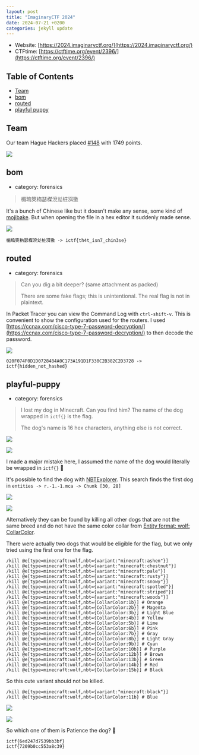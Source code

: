```yaml
---
layout: post
title: "ImaginaryCTF 2024"
date: 2024-07-21 +0200
categories: jekyll update
---
```

- Website: [https://2024.imaginaryctf.org/](https://2024.imaginaryctf.org/)
- CTFtime: [https://ctftime.org/event/2396/](https://ctftime.org/event/2396/)

## Table of Contents
  - [Team](#team)
  - [bom](#bom)
  - [routed](#routed)
  - [playful puppy](#playful-puppy)

## Team
Our team Hague Hackers placed [#148](https://2024.imaginaryctf.org/Leaderboard.html) with 1749 points.

![](https://ketho.github.io/data/ictf/team.png)

## bom
- category: forensics
> 楣瑦筴栴瑟楳渷彣桩渳獥

It's a bunch of Chinese like but it doesn't make any sense, some kind of [mojibake](https://en.wikipedia.org/wiki/Mojibake). But when opening the file in a hex editor it suddenly made sense.

![](https://ketho.github.io/data/ictf/bom.png)

```
楣瑦筴栴瑟楳渷彣桩渳獥 -> ictf{th4t_isn7_chin3se}
```

## routed
- category: forensics
> Can you dig a bit deeper? (same attachment as packed)
> 
> There are some fake flags; this is unintentional. The real flag is not in plaintext.

In Packet Tracer you can view the Command Log with `ctrl-shift-v`. This is convenient to show the configuration used for the routers. I used [https://ccnax.com/cisco-type-7-password-decryption/](https://ccnax.com/cisco-type-7-password-decryption/) to then decode the password.

![](https://ketho.github.io/data/ictf/routed.png)

```
020F074F0D1D0728484A0C173A191D1F330C2B382C2D3728 -> ictf{hidden_not_hashed}
```

## playful-puppy
- category: forensics
> I lost my dog in Minecraft. Can you find him? The name of the dog wrapped in `ictf{}` is the flag.
> 
> The dog's name is 16 hex characters, anything else is not correct.

![](https://ketho.github.io/data/ictf/puppy1.png)

![](https://ketho.github.io/data/ictf/puppy2.jpg)

I made a major mistake here, I assumed the name of the dog would literally be wrapped in `ictf{}` 🤦

It's possible to find the dog with [NBTExplorer](https://github.com/jaquadro/NBTExplorer). 
This search finds the first dog in `entities -> r.-1.-1.mca -> Chunk [30, 28]`

![](https://ketho.github.io/data/ictf/puppy_nbt1.png)

![](https://ketho.github.io/data/ictf/puppy_nbt2.png)

Alternatively they can be found by killing all other dogs that are not the same breed and do not have the same color collar from [Entity format: wolf: CollarColor](https://minecraft.wiki/w/Entity_format#Mobs).

There were actually two dogs that would be eligible for the flag, but we only tried using the first one for the flag.
```
/kill @e[type=minecraft:wolf,nbt={variant:"minecraft:ashen"}]
/kill @e[type=minecraft:wolf,nbt={variant:"minecraft:chestnut"}]
/kill @e[type=minecraft:wolf,nbt={variant:"minecraft:pale"}]
/kill @e[type=minecraft:wolf,nbt={variant:"minecraft:rusty"}]
/kill @e[type=minecraft:wolf,nbt={variant:"minecraft:snowy"}]
/kill @e[type=minecraft:wolf,nbt={variant:"minecraft:spotted"}]
/kill @e[type=minecraft:wolf,nbt={variant:"minecraft:striped"}]
/kill @e[type=minecraft:wolf,nbt={variant:"minecraft:woods"}]
/kill @e[type=minecraft:wolf,nbt={CollarColor:1b}] # Orange
/kill @e[type=minecraft:wolf,nbt={CollarColor:2b}] # Magenta
/kill @e[type=minecraft:wolf,nbt={CollarColor:3b}] # Light Blue
/kill @e[type=minecraft:wolf,nbt={CollarColor:4b}] # Yellow
/kill @e[type=minecraft:wolf,nbt={CollarColor:5b}] # Lime
/kill @e[type=minecraft:wolf,nbt={CollarColor:6b}] # Pink
/kill @e[type=minecraft:wolf,nbt={CollarColor:7b}] # Gray
/kill @e[type=minecraft:wolf,nbt={CollarColor:8b}] # Light Gray
/kill @e[type=minecraft:wolf,nbt={CollarColor:9b}] # Cyan
/kill @e[type=minecraft:wolf,nbt={CollarColor:10b}] # Purple
/kill @e[type=minecraft:wolf,nbt={CollarColor:12b}] # Brown
/kill @e[type=minecraft:wolf,nbt={CollarColor:13b}] # Green
/kill @e[type=minecraft:wolf,nbt={CollarColor:14b}] # Red
/kill @e[type=minecraft:wolf,nbt={CollarColor:15b}] # Black
```

So this cute variant should not be killed.
```
/kill @e[type=minecraft:wolf,nbt={variant:"minecraft:black"}]
/kill @e[type=minecraft:wolf,nbt={CollarColor:11b} # Blue
```

![](https://ketho.github.io/data/ictf/puppy3.png)

![](https://ketho.github.io/data/ictf/puppy4.png)

So which one of them is Patience the dog? 🐶
```
ictf{6ed247d7539bb3bf}
ictf{7209b0cc553a8c39}
```
